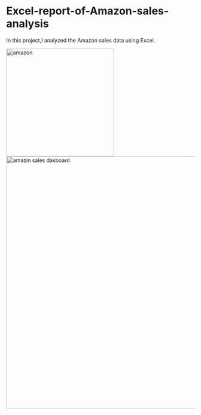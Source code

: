 # Excel-report-of-Amazon-sales-analysis
In this project,I analyzed the Amazon sales data using Excel.

<img width="288" alt="amazon" src="https://github.com/user-attachments/assets/377b06d5-5fb0-4fc7-a612-24afda04e785">





<img width="676" alt="amazin sales dasboard" src="https://github.com/user-attachments/assets/1e6e6e90-6f8f-41c4-8ac2-c50dfcd58912">


